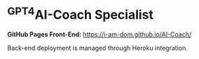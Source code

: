 # <sup>GPT4</sup>AI-Coach Specialist

**GitHub Pages Front-End:** https://i-am-dom.github.io/AI-Coach/ 

Back-end deployment is managed through Heroku integration.
